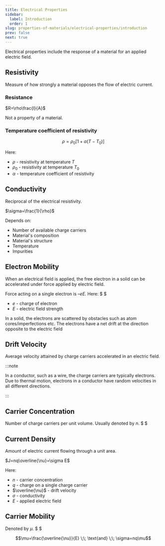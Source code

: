 ```yaml
---
title: Electrical Properties
sidebar:
  label: Introduction
  order: 1
slug: properties-of-materials/electrical-properties/introduction
prev: false
next: true
---
```


Electrical properties include the response of a material for an applied electric
field.

## Resistivity

Measure of how strongly a material opposes the flow of electric current.

### Resistance

$R=\rho\frac{l}{A}$

Not a property of a material.

### Temperature coefficient of resistivity

```math
\rho=\rho_0\Big[1 + \alpha(T-T_0)\Big]
```

Here:

- $\rho$ - resistivity at temperature $T$
- $\rho_0$ - resistivity at temperature $T_0$
- $\alpha$ - temperature coefficient of resistivity

## Conductivity

Reciprocal of the electrical resistivity.

$\sigma=\frac{1}{\rho}$

Depends on:

- Number of available charge carriers
- Material's composition
- Material's structure
- Temperature
- Impurities

## Electron Mobility

When an electrical field is applied, the free electron in a solid can be
accelerated under force applied by electric field.

Force acting on a single electron is $–eE$. Here: $ $

- $e$ - charge of electron
- $E$ - electric field strength

In a solid, the electrons are scattered by obstacles such as atom
cores/imperfections etc. The electrons have a net drift at the direction
opposite to the electric field

## Drift Velocity

Average velocity attained by charge carriers accelerated in an electric field.

:::note

In a conductor, such as a wire, the charge carriers are typically electrons. Due
to thermal motion, electrons in a conductor have random velocities in all
different directions.

:::

## Carrier Concentration

Number of charge carriers per unit volume. Usually denoted by $n$. $ $

## Current Density

Amount of electric current flowing through a unit area.

$J=nq\overline{\nu}=\sigma E$

Here:

- $n$ - carrier concentration
- $q$ - charge on a single charge carrier
- $\overline{\nu}$ - drift velocity
- $\sigma$ - conductivity
- $E$ - applied electric field

## Carrier Mobility

Denoted by $\mu$. $ $

```math
\mu=\frac{\overline{\nu}}{E}
\;\;
\text{and}
\;\;
\sigma=nq\mu
```
